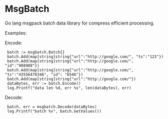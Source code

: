 MsgBatch
========

Go lang msgpack batch data library for compress efficient processing.

Examples:

Encode:
```
 batch := msgbatch.Batch{}
 batch.Add(map[string]string{"url":"http://google.com/", "ts":"123"})
 batch.Add(map[string]string{"url":"http://google.com/", "id":"908908"})
 batch.Add(map[string]string{"url":"http://google.com/", "ts":"43556478346", "id": "6546"})
 batch.Add(map[string]string{"url":"http://google.com/"})
 dataBytes, err := batch.Encode()
 log.Printf("data len %d, err %s", len(dataBytes), err) 
```

Decode:
```
 batch, err = msgbatch.Decode(dataBytes)
 log.Printf("batch %v", batch.GetValues())
```

